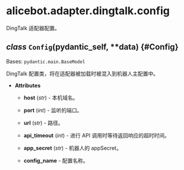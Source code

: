 # alicebot.adapter.dingtalk.config

DingTalk 适配器配置。

## *class* `Config`(__pydantic_self__, **data) {#Config}

Bases: `pydantic.main.BaseModel`

DingTalk 配置类，将在适配器被加载时被混入到机器人主配置中。

- **Attributes**

  - **host** (*str*) - 本机域名。

  - **port** (*int*) - 监听的端口。

  - **url** (*str*) - 路径。

  - **api_timeout** (*int*) - 进行 API 调用时等待返回响应的超时时间。

  - **app_secret** (*str*) - 机器人的 appSecret。

  - **__config_name__** - 配置名称。